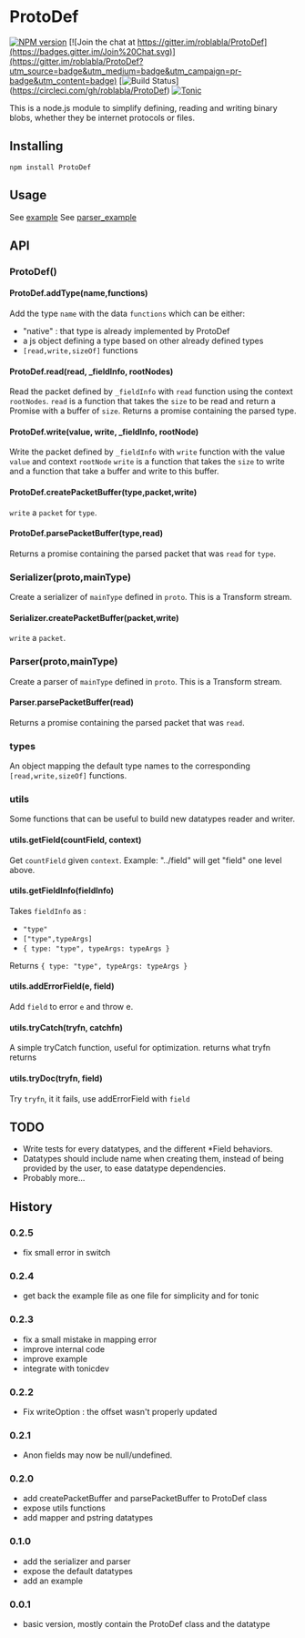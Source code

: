 # ProtoDef
[![NPM version](https://img.shields.io/npm/v/protodef.svg)](http://npmjs.com/package/protodef)
[![Join the chat at https://gitter.im/roblabla/ProtoDef](https://badges.gitter.im/Join%20Chat.svg)](https://gitter.im/roblabla/ProtoDef?utm_source=badge&utm_medium=badge&utm_campaign=pr-badge&utm_content=badge)
[![Build Status](https://img.shields.io/circleci/project/roblabla/ProtoDef/master.svg)]
(https://circleci.com/gh/roblabla/ProtoDef)
[![Tonic](https://img.shields.io/badge/tonic-try%20it-blue.svg)](https://tonicdev.com/npm/protodef)

This is a node.js module to simplify defining, reading and writing binary blobs,
whether they be internet protocols or files.

## Installing

```
npm install ProtoDef
```


## Usage

See [example](example.js)
See [parser_example](parser_example.js)


## API

### ProtoDef()

#### ProtoDef.addType(name,functions)

Add the type `name` with the data `functions` which can be either:
* "native" : that type is already implemented by ProtoDef
* a js object defining a type based on other already defined types
* `[read,write,sizeOf]` functions

#### ProtoDef.read(read, _fieldInfo, rootNodes)

Read the packet defined by `_fieldInfo` with `read` function using the context `rootNodes`.
`read` is a function that takes the `size` to be read and return a Promise with a buffer of `size`.
Returns a promise containing the parsed type.

#### ProtoDef.write(value, write, _fieldInfo, rootNode)

Write the packet defined by `_fieldInfo` with `write` function with the value `value` and context `rootNode`
`write` is a function that takes the `size` to write and a function that take a buffer and write to this buffer.

#### ProtoDef.createPacketBuffer(type,packet,write)

`write` a `packet` for `type`.

#### ProtoDef.parsePacketBuffer(type,read)

Returns a promise containing the parsed packet that was `read` for `type`.

### Serializer(proto,mainType)

Create a serializer of `mainType` defined in `proto`. This is a Transform stream.

#### Serializer.createPacketBuffer(packet,write)

`write` a `packet`.

### Parser(proto,mainType)

Create a parser of `mainType` defined in `proto`. This is a Transform stream.

#### Parser.parsePacketBuffer(read)

Returns a promise containing the parsed packet that was `read`.

### types

An object mapping the default type names to the corresponding `[read,write,sizeOf]` functions.

### utils

Some functions that can be useful to build new datatypes reader and writer.

#### utils.getField(countField, context)

Get `countField` given `context`. Example: "../field" will get "field" one level above.

#### utils.getFieldInfo(fieldInfo)

Takes `fieldInfo` as :
* `"type"`
* `["type",typeArgs]`
* `{ type: "type", typeArgs: typeArgs }`

Returns `{ type: "type", typeArgs: typeArgs }`

#### utils.addErrorField(e, field)

Add `field` to error `e` and throw e.

#### utils.tryCatch(tryfn, catchfn)

A simple tryCatch function, useful for optimization.
returns what tryfn returns

#### utils.tryDoc(tryfn, field)

Try `tryfn`, it it fails, use addErrorField with `field`


## TODO
- Write tests for every datatypes, and the different \*Field behaviors.
- Datatypes should include name when creating them, instead of being provided
by the user, to ease datatype dependencies.
- Probably more...

## History

### 0.2.5
* fix small error in switch

### 0.2.4
* get back the example file as one file for simplicity and for tonic

### 0.2.3
* fix a small mistake in mapping error
* improve internal code
* improve example
* integrate with tonicdev

### 0.2.2

* Fix writeOption : the offset wasn't properly updated

### 0.2.1

* Anon fields may now be null/undefined.

### 0.2.0

* add createPacketBuffer and parsePacketBuffer to ProtoDef class
* expose utils functions
* add mapper and pstring datatypes

### 0.1.0

* add the serializer and parser
* expose the default datatypes
* add an example

### 0.0.1

* basic version, mostly contain the ProtoDef class and the datatype
